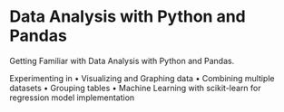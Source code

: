 # Data Analysis with Python and Pandas
Getting Familiar with Data Analysis with Python and Pandas. 

Experimenting in
• Visualizing and Graphing data
• Combining multiple datasets
• Grouping tables
• Machine Learning with scikit-learn for regression model implementation

